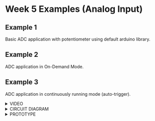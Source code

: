 # Week 5 Examples (Analog Input)
## Example 1

Basic ADC application with potentiometer using default arduino library.

## Example 2

ADC application in On-Demand Mode.

## Example 3

ADC application in continuously running mode (auto-trigger).

<details>
<summary>VIDEO</summary>
<img src="">
</details>

<details>
<summary>CIRCUIT DIAGRAM</summary>
<img src="">
</details>

<details>
<summary>PROTOTYPE</summary>
<img src="">
</details>